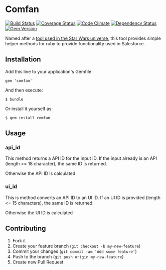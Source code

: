 # Comfan

[![Build Status](https://travis-ci.org/propertybase/comfan.png?branch=master)](https://travis-ci.org/propertybase/comfan) [![Coverage Status](https://coveralls.io/repos/propertybase/comfan/badge.png?branch=master)](https://coveralls.io/r/propertybase/comfan) [![Code Climate](https://codeclimate.com/github/propertybase/comfan.png)](https://codeclimate.com/github/propertybase/comfan) [![Dependency Status](https://gemnasium.com/propertybase/comfan.png)](https://gemnasium.com/propertybase/comfan) [![Gem Version](https://badge.fury.io/rb/comfan.png)](http://badge.fury.io/rb/comfan)

Named after a [tool used in the Star Wars universe](http://starwars.wikia.com/wiki/Comfan), this tool provides simple helper methods for ruby to provide functionality used in Salesforce.

## Installation

Add this line to your application's Gemfile:

    gem 'comfan'

And then execute:

    $ bundle

Or install it yourself as:

    $ gem install comfan

## Usage

### api_id

This method returns a API ID for the input ID. If the input already is an API (length >= 18 character), the same ID is returned.

Otherwise the API ID is calculated

### ui_id

This is method converts an API ID to an UI ID. If an UI ID is provided (length <= 15 characters), the same ID is returned.

Otherwise the UI ID is calculated

## Contributing

1. Fork it
2. Create your feature branch (`git checkout -b my-new-feature`)
3. Commit your changes (`git commit -am 'Add some feature'`)
4. Push to the branch (`git push origin my-new-feature`)
5. Create new Pull Request